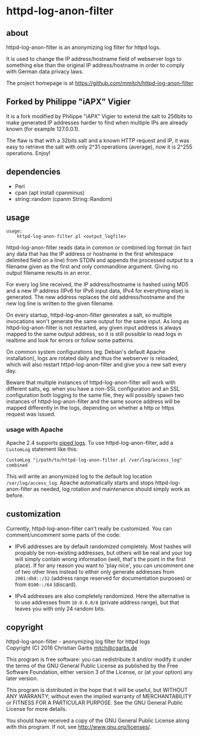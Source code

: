 httpd-log-anon-filter
=====================

about
-----

httpd-log-anon-filter is an anonymizing log filter for httpd logs.

It is used to change the IP address/hostname field of webserver logs
to something else than the original IP address/hostname in order to
comply with German data privacy laws.

The project homepage is at https://github.com/mmitch/httpd-log-anon-filter


Forked by Philippe "iAPX" Vigier
--------------------------------

It is a fork modified by Philippe "iAPX" Vigier to extend the salt to
256bits to make generated IP addresses harder to find when multiple IPs are
already known (for example 127.0.0.1).

The flaw is that with a 32bits salt and a known HTTP request and IP, 
it was easy to retrieve the salt with only 2^31 operations (average), 
now it is 2^255 operations. Enjoy!


dependencies
------------

- Perl
- cpan (apt install cpanminus)
- string::random (cpanm String::Random)


usage
-----

    usage:
        httpd-log-anon-filter.pl <output_logfile>

httpd-log-anon-filter reads data in common or combined log format (in
fact any data that has the IP address or hostname in the first
whitespace delimited field on a line) from STDIN and appends the
processed output to a filename given as the first and only commandline
argument.  Giving no output filename results in an error.

For every log line received, the IP address/hostname is hashed using
MD5 and a new IP address (IPv6 for IPv6 input data, IPv4 for
everything else) is generated.  The new address replaces the old
address/hostname and the new log line is written to the given
filename.

On every startup, httpd-log-anon-filter generates a salt, so multiple
invocations won't generate the same output for the same input.  As
long as httpd-log-anon-filter is not restarted, any given input
address is always mapped to the same output address, so it is still
possible to read logs in realtime and look for errors or follow some
patterns.

On common system configurations (eg. Debian's default Apache
installation), logs are rotated daily and thus the webserver is
reloaded, which will also restart httpd-log-anon-filter and give you
a new salt every day.

Beware that multiple instances of httpd-log-anon-filter will work with
different salts, eg. when you have a non-SSL configuration and an SSL
configuration both logging to the same file, they will possibly spawn
two instances of httpd-log-anon-filter and the same source address
will be mapped differently in the logs, depending on whether a http
or https request was issued.


### usage with Apache ###

Apache 2.4 supports
[piped logs](https://httpd.apache.org/docs/2.4/logs.html#piped).
To use httpd-log-anon-filter, add a ``CustomLog`` statement like this:

```
CustomLog "|/path/to/httpd-log-anon-filter.pl /var/log/access_log" combined
```

This will write an anonymized log to the default log location
``/var/log/access_log``.  Apache automatically starts and stops
httpd-log-anon-filter as needed, log rotation and maintenance should
simply work as before.


customization
-------------

Currently, httpd-log-anon-filter can't really be customized.  You can
comment/uncomment some parts of the code:

 * IPv6 addresses are by default randomized completely.  Most hashes
   will propably be non-existing addresses, but others will be real
   and your log will simply contain wrong information (well, that's
   the point in the first place).  If for any reason you want to 'play
   nice', you can uncomment one of two other lines instead to either
   only generate addresses from ``2001:db8::/32`` (address range
   reserved for documentation purposes) or from ``0100::/64`` (discard).

 * IPv4 addresses are also completely randomized.  Here the
   alternative is to use addresses from ``10.0.0.0/8`` (private
   address range), but that leaves you with only 24 random bits.


copyright
---------

httpd-log-anon-filter - anonymizing log filter for httpd logs  
Copyright (C) 2016  Christian Garbs <mitch@cgarbs.de>

This program is free software: you can redistribute it and/or modify
it under the terms of the GNU General Public License as published by
the Free Software Foundation, either version 3 of the License, or
(at your option) any later version.

This program is distributed in the hope that it will be useful,
but WITHOUT ANY WARRANTY; without even the implied warranty of
MERCHANTABILITY or FITNESS FOR A PARTICULAR PURPOSE.  See the
GNU General Public License for more details.

You should have received a copy of the GNU General Public License
along with this program.  If not, see <http://www.gnu.org/licenses/>.

